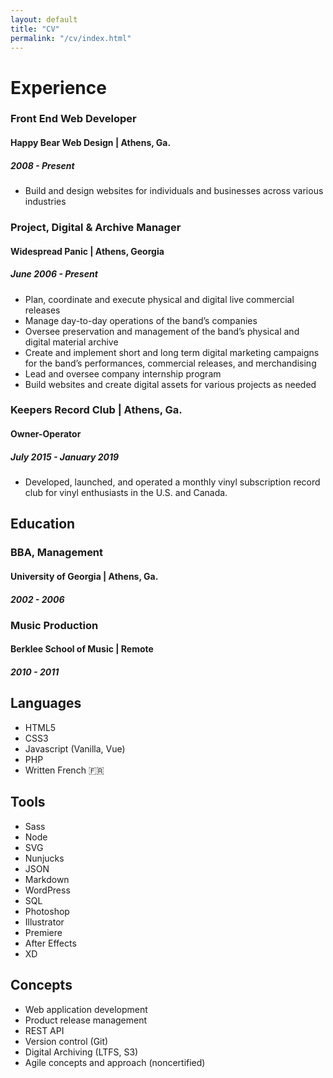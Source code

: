 ```yaml
---
layout: default
title: "CV"
permalink: "/cv/index.html"
---
```


# Experience

### Front End Web Developer
#### Happy Bear Web Design | Athens, Ga.
##### 2008 - Present

* Build and design websites for individuals and businesses across various industries


### Project, Digital & Archive Manager
#### Widespread Panic | Athens, Georgia
##### June 2006 - Present

- Plan, coordinate and execute physical and digital live commercial releases
- Manage day-to-day operations of the band’s companies
- Oversee preservation and management of the band’s physical and digital material archive
- Create and implement short and long term digital marketing campaigns for the band’s performances, commercial releases, and merchandising
- Lead and oversee company internship program
- Build websites and create digital assets for various projects as needed


### Keepers Record Club | Athens, Ga.
#### Owner-Operator
##### July 2015 - January 2019

* Developed, launched, and operated a monthly vinyl subscription record club for vinyl enthusiasts in the U.S. and Canada.

## Education

### BBA, Management
#### University of Georgia | Athens, Ga.
##### 2002 - 2006

### Music Production
#### Berklee School of Music | Remote
##### 2010 - 2011

## Languages
* HTML5
* CSS3
* Javascript (Vanilla, Vue)
* PHP
* Written French 🇫🇷


## Tools
* Sass
* Node
* SVG
* Nunjucks
* JSON
* Markdown
* WordPress
* SQL
* Photoshop
* Illustrator
* Premiere
* After Effects
* XD

## Concepts
* Web application development
* Product release management
* REST API
* Version control (Git)
* Digital Archiving (LTFS, S3)
* Agile concepts and approach (noncertified)
